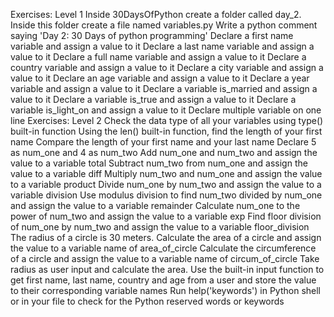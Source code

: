 Exercises: Level 1
Inside 30DaysOfPython create a folder called day_2. Inside this folder create a file named variables.py
Write a python comment saying 'Day 2: 30 Days of python programming'
Declare a first name variable and assign a value to it
Declare a last name variable and assign a value to it
Declare a full name variable and assign a value to it
Declare a country variable and assign a value to it
Declare a city variable and assign a value to it
Declare an age variable and assign a value to it
Declare a year variable and assign a value to it
Declare a variable is_married and assign a value to it
Declare a variable is_true and assign a value to it
Declare a variable is_light_on and assign a value to it
Declare multiple variable on one line
Exercises: Level 2
Check the data type of all your variables using type() built-in function
Using the len() built-in function, find the length of your first name
Compare the length of your first name and your last name
Declare 5 as num_one and 4 as num_two
Add num_one and num_two and assign the value to a variable total
Subtract num_two from num_one and assign the value to a variable diff
Multiply num_two and num_one and assign the value to a variable product
Divide num_one by num_two and assign the value to a variable division
Use modulus division to find num_two divided by num_one and assign the value to a variable remainder
Calculate num_one to the power of num_two and assign the value to a variable exp
Find floor division of num_one by num_two and assign the value to a variable floor_division
The radius of a circle is 30 meters.
Calculate the area of a circle and assign the value to a variable name of area_of_circle
Calculate the circumference of a circle and assign the value to a variable name of circum_of_circle
Take radius as user input and calculate the area.
Use the built-in input function to get first name, last name, country and age from a user and store the value to their corresponding variable names
Run help('keywords') in Python shell or in your file to check for the Python reserved words or keywords